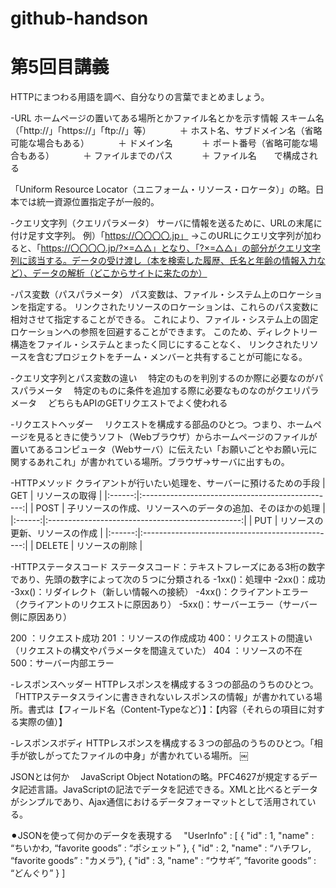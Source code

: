 # github-handson


# 第5回目講義
HTTPにまつわる用語を調べ、自分なりの言葉でまとめましょう。

-URL
    ホームページの置いてある場所とかファイル名とかを示す情報
スキーム名（「http://」「https://」「ftp://」等）
　　　＋
ホスト名、サブドメイン名（省略可能な場合もある）
　　　＋
ドメイン名
　　　＋
ポート番号（省略可能な場合もある）
　　　＋
ファイルまでのパス
　　　＋
ファイル名　　で構成される

「Uniform Resource Locator（ユニフォーム・リソース・ロケータ）」の略。日本では統一資源位置指定子が一般的。


-クエリ文字列（クエリパラメータ）
サーバに情報を送るために、URLの末尾に付け足す文字列。
例）「https://〇〇〇〇.jp」 
→このURLにクエリ文字列が加わると、「https://〇〇〇〇.jp/?×=△△」となり、「?×=△△」の部分がクエリ文字列に該当する。データの受け渡し（本を検索した履歴、氏名と年齢の情報入力など）、データの解析（どこからサイトに来たのか）


-パス変数（パスパラメータ）
パス変数は、ファイル・システム上のロケーションを指定する。 リンクされたリソースのロケーションは、これらのパス変数に相対させて指定することができる。 これにより、ファイル・システム上の固定ロケーションへの参照を回避することができます。
このため、ディレクトリー構造をファイル・システムとまったく同じにすることなく、 リンクされたリソースを含むプロジェクトをチーム・メンバーと共有することが可能になる。


-クエリ文字列とパス変数の違い
　特定のものを判別するのか際に必要なのがパスパラメータ
　特定のものに条件を追加する際に必要なものなのがクエリパラメータ
　どちらもAPIのGETリクエストでよく使われる

-リクエストヘッダー
　リクエストを構成する部品のひとつ。つまり、ホームページを見るときに使うソフト（Webブラウザ）からホームページのファイルが置いてあるコンピュータ（Webサーバ）に伝えたい「お願いごとやお願い元に関するあれこれ」が書かれている場所。ブラウザ→サーバに出すもの。


-HTTPメソッド
クライアントが行いたい処理を、サーバーに預けるための手段
    |  GET   | リソースの取得                                     |
    |:------:|:------------------------------------------------:|
    |  POST  | 子リソースの作成、リソースへのデータの追加、そのほかの処理 |
    |:------:|:------------------------------------------------:|
    |  PUT   | リソースの更新、リソースの作成                        |
    |:------:|:------------------------------------------------:|
    | DELETE | リソースの削除                                     |

-HTTPステータスコード
ステータスコード：テキストフレーズにある3桁の数字であり、先頭の数字によって次の５つに分類される
    -1xx()：処理中
    -2xx()：成功
    -3xx()：リダイレクト（新しい情報への接続）
    -4xx()：クライアントエラー（クライアントのリクエストに原因あり）
    -5xx()：サーバーエラー（サーバー側に原因あり）

200 ：リクエスト成功
201 ：リソースの作成成功
400：リクエストの間違い（リクエストの構文やパラメータを間違えていた）
404 ：リソースの不在
500：サーバー内部エラー

-レスポンスヘッダー
HTTPレスポンスを構成する３つの部品のうちのひとつ。「HTTPステータスラインに書ききれないレスポンスの情報」が書かれている場所。書式は【フィールド名（Content-Typeなど）】：【内容（それらの項目に対する実際の値）】


-レスポンスボディ
HTTPレスポンスを構成する３つの部品のうちのひとつ。「相手が欲しがってたファイルの中身」が書かれている場所。
￼

JSONとは何か
　JavaScript Object Notationの略。PFC4627が規定するデータ記述言語。JavaScriptの記法でデータを記述できる。XMLと比べるとデータがシンプルであり、Ajax通信におけるデータフォーマットとして活用されている。


⚫︎JSONを使って何かのデータを表現する
　"UserInfo" : [
      { "id" : 1,  "name" : “ちいかわ, “favorite goods” : “ポシェット” },
      { "id" : 2,  "name" : “ハチワレ, “favorite goods” : "カメラ”},
      { "id" : 3,  "name" : “ウサギ”, “favorite goods” : “どんぐり” }
   ]

